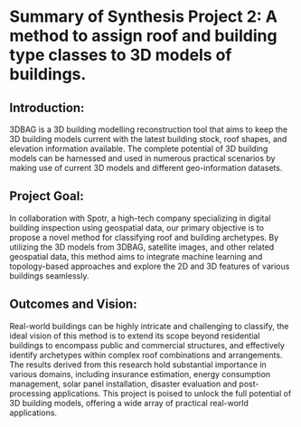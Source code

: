 # Summary of Synthesis Project 2: A method to assign roof and building type classes to 3D models of buildings.
## Introduction:
3DBAG is a 3D building modelling reconstruction tool that aims to keep the 3D building models current with the latest building stock, roof shapes, and elevation information available. The complete potential of 3D building models can be harnessed and used in numerous practical scenarios by making use of current 3D models and different geo-information datasets.

## Project Goal:
In collaboration with Spotr, a high-tech company specializing in digital building inspection using geospatial data, our primary objective is to propose a novel method for classifying roof and building archetypes. By utilizing the 3D models from 3DBAG, satellite images, and other related geospatial data, this method aims to integrate machine learning and topology-based approaches and explore the 2D and 3D features of various buildings seamlessly. 

## Outcomes and Vision:
Real-world buildings can be highly intricate and challenging to classify, the ideal vision of this method is to extend its scope beyond residential buildings to encompass public and commercial structures, and effectively identify archetypes within complex roof combinations and arrangements. The results derived from this research hold substantial importance in various domains, including insurance estimation, energy consumption management, solar panel installation, disaster evaluation and post-processing applications. This project is poised to unlock the full potential of 3D building models, offering a wide array of practical real-world applications.
